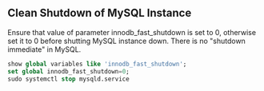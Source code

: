 ## Clean Shutdown of MySQL Instance

Ensure that value of parameter innodb_fast_shutdown is set to 0, otherwise set it to 0 before shutting MySQL instance down.
There is no "shutdown immediate" in MySQL.

```sql
show global variables like 'innodb_fast_shutdown';
set global innodb_fast_shutdown=0;
sudo systemctl stop mysqld.service
```